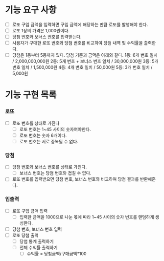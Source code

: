 # 기능 요구 사항

- [ ] 로또 구입 금액을 입력하면 구입 금액에 해당하는 만큼 로또를 발행해야 한다.
- [ ] 로또 1장의 가격은 1,000원이다.
- [ ] 당첨 번호와 보너스 번호를 입력받는다.
- [ ] 사용자가 구매한 로또 번호와 당첨 번호를 비교하여 당첨 내역 및 수익률을 출력한다.
- [ ] 당첨은 1등부터 5등까지 있다. 당첨 기준과 금액은 아래와 같다.
      1등: 6개 번호 일치 / 2,000,000,000원
      2등: 5개 번호 + 보너스 번호 일치 / 30,000,000원
      3등: 5개 번호 일치 / 1,500,000원
      4등: 4개 번호 일치 / 50,000원
      5등: 3개 번호 일치 / 5,000원

# 기능 구현 목록

### 로또

- [ ] 로또 번호를 상태로 가진다
  - [ ] 로또 번호는 1~45 사이의 숫자여야한다.
  - [ ] 로또 번호는 숫자 6개이다.
  - [ ] 로또 번호는 서로 중복될 수 없다.

### 당첨

- [ ] 당첨 번호와 보너스 번호를 상태로 가진다.
  - [ ] 보너스 번호는 당첨 번호와 겹칠 수 없다.
- [ ] 로또 번호를 입력받으면 당첨 번호, 보너스 번호와 비교하여 당첨 결과를 반환해준다.

### 입출력

- [ ] 로또 구입 금액 입력
  - [ ] 입력한 금액을 1000으로 나눈 몫에 따라 1~45 사이의 숫자 번호를 랜덤하게 생성한다.
- [ ] 당첨 번호, 보너스 번호 입력
- [ ] 로또 당첨 출력
  - [ ] 당첨 통계 출력하기
  - [ ] 전체 수익률 출력하기
    - [ ] 수익률 = 당첨금액/구매금액\*100
